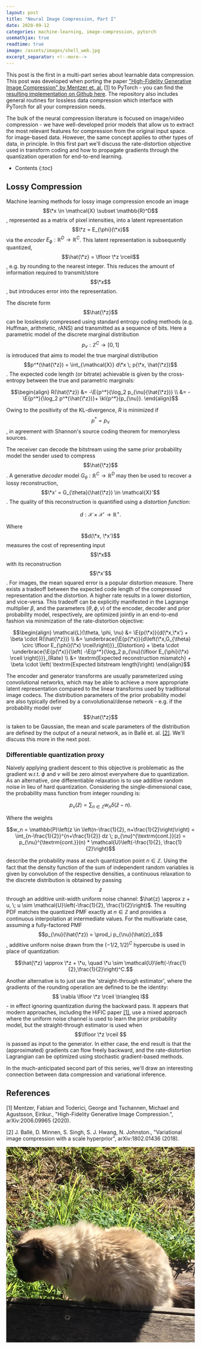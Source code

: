 ```yaml
---
layout: post
title: "Neural Image Compression, Part I"
date: 2020-09-12
categories: machine-learning, image-compression, pytorch
usemathjax: true
readtime: true
image: /assets/images/shell_web.jpg
excerpt_separator: <!--more-->
---
```


This post is the first in a multi-part series about learnable data compression.<!--more--> This post was developed when porting the paper ["High-Fidelity Generative Image Compression" by Mentzer et. al.](https://hific.github.io/) [[1]](#1) to PyTorch - you can find the [resulting implementation on Github here](https://github.com/Justin-Tan/high-fidelity-generative-compression). The repository also includes general routines for lossless data compression which interface with PyTorch for all your compression needs.

The bulk of the neural compression literature is focused on image/video compression - we have well-developed prior models that allow us to extract the most relevant features for compression from the original input space. for image-based data. However, the same concept applies to other types of data, in principle. In this first part we'll discuss the rate-distortion objective used in transform coding and how to propagate gradients through the quantization operation for end-to-end learning.

* Contents
{:toc}

## Lossy Compression

Machine learning methods for lossy image compression encode an image $$\*x \in \mathcal{X} \subset \mathbb{R}^D$$, represented as a matrix of pixel intensities, into a latent representation $$\*z = E_{\phi}(\*x)$$ via the _encoder_ $E_{\phi}: \mathbb{R}^D \rightarrow \mathbb{R}^C$. This latent representation is subsequently quantized, $$\hat{\*z} = \lfloor \*z \rceil$$, e.g. by rounding to the nearest integer. This reduces the amount of information required to transmit/store $$\*x$$, but introduces error into the representation.

The discrete form $$\hat{\*z}$$ can be losslessly compressed using standard entropy coding methods (e.g. Huffman, arithmetic, rANS) and transmitted as a sequence of bits. Here a parametric model of the discrete marginal distribution $$p_{\nu}: \mathbb{Z}^C \rightarrow [0,1]$$ is introduced that aims to model the true marginal distribution $$p^*(\hat{\*z}) = \int_{\mathcal{X}} d\*x \; p(\*x, \hat{\*z})$$. The expected code length (or bitrate) achievable is given by the cross-entropy between the true and parametric marginals:

$$\begin{align}
R(\hat{\*z}) &= -\E{p^*}{\log_2 p_{\nu}(\hat{\*z})} \\
&= -\E{p^*}{\log_2 p^*(\hat{\*z})}+ \kl{p^*}{p_{\nu}}.
\end{align}$$

Owing to the positivity of the KL-divergence, $R$ is minimized if $$p^* = p_{\nu}$$, in agreement with Shannon's source coding theorem for memoryless sources.

The receiver can decode the bitstream using the same prior probability model the sender used to compress $$\hat{\*z}$$. A generative _decoder_ model $G_{\theta}: \mathbb{R}^C \rightarrow \mathbb{R}^D$ may then be used to recover a lossy reconstruction, $$\*x' = G_{\theta}(\hat{\*z}) \in \mathcal{X}'$$. The quality of this reconstruction is quantified using a _distortion function_:

$$ d: \mathcal{X} \times \mathcal{X}' \rightarrow \mathbb{R}^+. $$

Where $$d(\*x, \*x')$$ measures the cost of representing input $$\*x$$ with its reconstruction $$\*x'$$. For images, the mean squared error is a popular distortion measure. There exists a tradeoff between the expected code length of the compressed representation and the distortion. A higher rate results in a lower distortion, and vice-versa. This tradeoff can be explicitly manifested in the Lagrange multiplier $\beta$, and the parameters $(\theta, \phi, \nu)$ of the encoder, decoder and prior probability model, respectively, are optimized jointly in an end-to-end fashion via minimization of the rate-distortion objective:

$$\begin{align}
\mathcal{L}(\theta, \phi, \nu) &= \E{p(\*x)}{d(\*x,\*x') + \beta \cdot R(\hat{\*z})} \\
&= \underbrace{\E{p(\*x)}{d\left(\*x,G_{\theta} \circ  \lfloor E_{\phi}(\*x) \rceil\right)}}_{Distortion} + \beta \cdot \underbrace{\E{p(\*x)}{\left( -\E{p^*}{\log_2 p_{\nu}(\lfloor E_{\phi}(\*x) \rceil \right)}}}_{Rate} \\
&= \textrm{Expected reconstruction mismatch} + \beta \cdot \left( \textrm{Expected bitstream length}\right)
\end{align}$$

The encoder and generator transforms are usually parameterized using convolutional networks, which may be able to achieve a more appropriate latent representation compared to the linear transforms used by traditional image codecs. The distribution parameters of the prior probability model are also typically defined by a convolutional/dense network - e.g. if the probability model over $$\hat{\*z}$$ is taken to be Gaussian, the mean and scale parameters of the distribution are defined by the output of a neural network, as in Ballé et. al. [[2]](#2). We'll discuss this more in the next post.

### Differentiable quantization proxy

Naively applying gradient descent to this objective is problematic as the gradient w.r.t. $\phi$ and $\nu$ will be zero almost everywhere due to quantization. As an alternative, one differentiable relaxation is to use additive random noise in lieu of hard quantization. Considering the single-dimensional case, the probability mass function from integer rounding is:

$$ p_{\nu}(\hat{z}) = \sum_{n \in \mathbb{Z}} w_n \delta(\hat{z} - n). $$

Where the weights

$$w_n = \mathbb{P}\left(z \in \left(n-\frac{1}{2}, n+\frac{1}{2}\right)\right) = \int_{n-\frac{1}{2}}^{n+\frac{1}{2}} dz \; p_{\nu}^{\textrm{cont.}}(z) = p_{\nu}^{\textrm{cont.}}(n) * \mathcal{U}\left(-\frac{1}{2}, \frac{1}{2}\right)$$

describe the probability mass at each quantization point $n \in \mathbb{Z}$. Using the fact that the density function of the sum of independent random variables is given by convolution of the respective densities, a continuous relaxation to the discrete distribution is obtained by passing $$z$$ through an additive unit-width uniform noise channel: $\hat{z} \approx z + u, \; u \sim \mathcal{U}\left(-\frac{1}{2}, \frac{1}{2}\right)$. The resulting PDF matches the quantized PMF exactly at $n \in \mathbb{Z}$ and provides a continuous interpolation at intermediate values. For the multivariate case, assuming a fully-factored PMF $$p_{\nu}(\hat{\*z}) = \prod_i p_{\nu}(\hat{z}_i)$$, additive uniform noise drawn from the $(-1/2,1/2)^C$ hypercube is used in place of quantization:

$$\hat{\*z} \approx \*z + \*u, \quad \*u \sim \mathcal{U}\left(-\frac{1}{2},\frac{1}{2}\right)^C.$$

Another alternative is to just use the 'straight-through estimator', where the gradients of the rounding operation are defined to be the identity: $$ \nabla \lfloor \*z \rceil \triangleq I$$ - in effect ignoring quantization during the backward pass. It appears that modern approaches, including the HiFIC paper [[1]](#1), use a mixed approach where the uniform noise channel is used to learn the prior probability model, but the straight-through estimator is used when $$\lfloor \*z \rceil $$ is passed as input to the generator. In either case, the end result is that the (approximated) gradients can flow freely backward, and the rate-distortion Lagrangian can be optimized using stochastic gradient-based methods.

In the much-anticipated second part of this series, we'll draw an interesting connection between data compression and variational inference.

## References

<a id="1">[1]</a> 
Mentzer, Fabian and Toderici, George and Tschannen, Michael and Agustsson, Eirikur.,
"High-Fidelity Generative Image Compression.",
arXiv:2006.09965 (2020).

<a id="2">[2]</a> 
J. Ballé, D. Minnen, S. Singh, S. J. Hwang, N. Johnston.,
"Variational image compression with a scale hyperprior",
arXiv:1802.01436 (2018).

![grass](/assets/images/grass_again.jpg)
